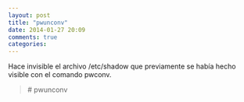 ```yaml
---
layout: post
title: "pwunconv"
date: 2014-01-27 20:09
comments: true
categories: 
---
```

Hace invisible el archivo /etc/shadow que previamente se había hecho visible con el comando pwconv.

>\# pwunconv


